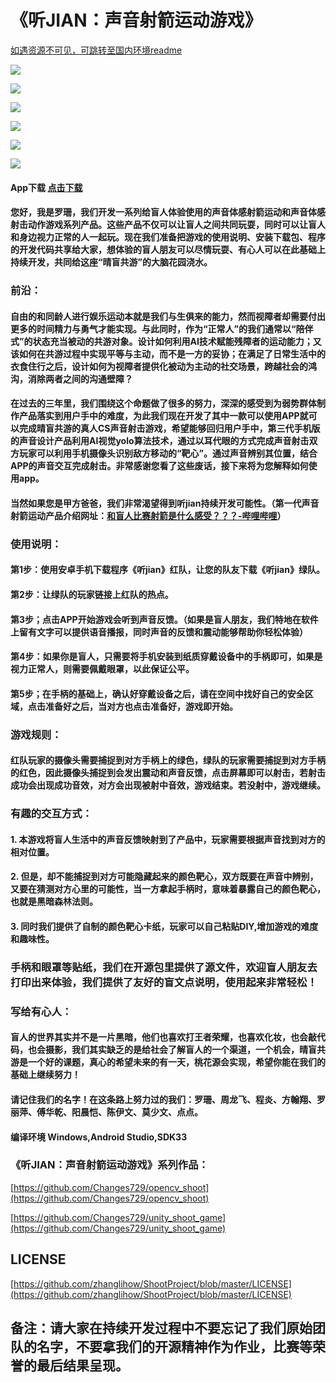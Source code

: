 # 《听JIAN：声音射箭运动游戏》

[如遇资源不可见，可跳转至国内环境readme](https://gitee.com/zhanglihow/shoot_readme)

![](https://github.com/zhanglihow/ShootProject/raw/master/pics/device-01.jpg)

![](https://github.com/zhanglihow/ShootProject/raw/master/pics/device-02.jpg)

![](https://github.com/zhanglihow/ShootProject/raw/master/pics/device-03.jpg)

![](https://github.com/zhanglihow/ShootProject/raw/master/pics/device-04.jpg)

![](https://github.com/zhanglihow/ShootProject/raw/master/pics/device-05.jpg)

![](https://github.com/zhanglihow/ShootProject/raw/master/pics/device-06.jpg)

#### App下载 [点击下载](https://github.com/zhanglihow/ShootProject/releases)


#### 您好，我是罗珊，我们开发一系列给盲人体验使用的声音体感射箭运动和声音体感射击动作游戏系列产品。这些产品不仅可以让盲人之间共同玩耍，同时可以让盲人和身边视力正常的人一起玩。现在我们准备把游戏的使用说明、安装下载包、程序的开发代码共享给大家，想体验的盲人朋友可以尽情玩耍、有心人可以在此基础上持续开发，共同给这座“晴盲共游”的大脑花园浇水。


### 前沿：
#### 自由的和同龄人进行娱乐运动本就是我们与生俱来的能力，然而视障者却需要付出更多的时间精力与勇气才能实现。与此同时，作为“正常人”的我们通常以“陪伴式”的状态充当被动的共游对象。设计如何利用AI技术赋能残障者的运动能力；又该如何在共游过程中实现平等与主动，而不是一方的妥协；在满足了日常生活中的衣食住行之后，设计如何为视障者提供化被动为主动的社交场景，跨越社会的鸿沟，消除两者之间的沟通壁障？
#### 在过去的三年里，我们围绕这个命题做了很多的努力，深深的感受到为弱势群体制作产品落实到用户手中的难度，为此我们现在开发了其中一款可以使用APP就可以完成晴盲共游的真人CS声音射击游戏，希望能够回归用户手中，第三代手机版的声音设计产品利用AI视觉yolo算法技术，通过以耳代眼的方式完成声音射击双方玩家可以利用手机摄像头识别敌方移动的“靶心”。通过声音辨别其位置，结合APP的声音交互完成射击。非常感谢您看了这些废话，接下来将为您解释如何使用app。

#### 当然如果您是甲方爸爸，我们非常渴望得到听jian持续开发可能性。（第一代声音射箭运动产品介绍网址：[和盲人比赛射箭是什么感受？？？-哔哩哔哩]( https://b23.tv/URTlI0b)）

### 使用说明：
#### 第1步：使用安卓手机下载程序《听jian》红队，让您的队友下载《听jian》绿队。
#### 第2步：让绿队的玩家链接上红队的热点。
#### 第3步；点击APP开始游戏会听到声音反馈。（如果是盲人朋友，我们特地在软件上留有文字可以提供语音播报，同时声音的反馈和震动能够帮助你轻松体验）
#### 第4步：如果你是盲人，只需要将手机安装到纸质穿戴设备中的手柄即可，如果是视力正常人，则需要佩戴眼罩，以此保证公平。
#### 第5步；在手柄的基础上，确认好穿戴设备之后，请在空间中找好自己的安全区域，点击准备好之后，当对方也点击准备好，游戏即开始。

### 游戏规则：
#### 红队玩家的摄像头需要捕捉到对方手柄上的绿色，绿队的玩家需要捕捉到对方手柄的红色，因此摄像头捕捉到会发出震动和声音反馈，点击屏幕即可以射击，若射击成功会出现成功音效，对方会出现被射中音效，游戏结束。若没射中，游戏继续。

### 有趣的交互方式：
#### 1.	本游戏将盲人生活中的声音反馈映射到了产品中，玩家需要根据声音找到对方的相对位置。
#### 2.	但是，却不能捕捉到对方可能隐藏起来的颜色靶心，双方既要在声音中辨别，又要在猜测对方心里的可能性，当一方拿起手柄时，意味着暴露自己的颜色靶心，也就是黑暗森林法则。
#### 3.	同时我们提供了自制的颜色靶心卡纸，玩家可以自己粘贴DIY,增加游戏的难度和趣味性。


### 手柄和眼罩等贴纸，我们在开源包里提供了源文件，欢迎盲人朋友去打印出来体验，我们提供了友好的盲文点说明，使用起来非常轻松！

### 写给有心人：
#### 盲人的世界其实并不是一片黑暗，他们也喜欢打王者荣耀，也喜欢化妆，也会敲代码，也会摄影，我们其实缺乏的是给社会了解盲人的一个渠道，一个机会，晴盲共游是一个好的课题，真心的希望未来的有一天，桃花源会实现，希望你能在我们的基础上继续努力！

#### 请记住我们的名字！在这条路上努力过的我们：罗珊、周龙飞、程炎、方翰翔、罗丽萍、傅华乾、阳晨恺、陈伊文、莫少文、点点。



#### 编译环境 Windows,Android Studio,SDK33



### 《听JIAN：声音射箭运动游戏》系列作品：

[https://github.com/Changes729/opencv_shoot](https://github.com/Changes729/opencv_shoot)

[https://github.com/Changes729/unity_shoot_game](https://github.com/Changes729/unity_shoot_game)


## LICENSE
[https://github.com/zhanglihow/ShootProject/blob/master/LICENSE](https://github.com/zhanglihow/ShootProject/blob/master/LICENSE)

## 备注：请大家在持续开发过程中不要忘记了我们原始团队的名字，不要拿我们的开源精神作为作业，比赛等荣誉的最后结果呈现。
